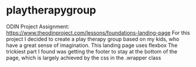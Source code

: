 # playtherapygroup
ODIN Project Assignment: https://www.theodinproject.com/lessons/foundations-landing-page
For this project I decided to create a play therapy group based on my kids, who have a great sense of imagination.
This landing page uses flexbox 
The trickiest part I found was getting the footer to stay at the bottom of the page, which is largely achieved by the css in the .wrapper class 
